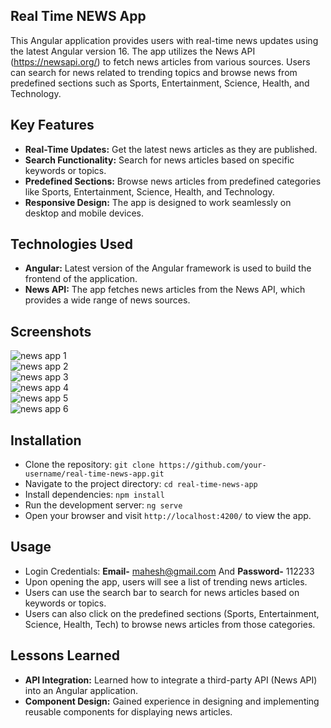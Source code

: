 ## Real Time NEWS App

This Angular application provides users with real-time news updates using the latest Angular version 16. The app utilizes the News API (https://newsapi.org/) to fetch news articles from various sources. Users can search for news related to trending topics and browse news from predefined sections such as Sports, Entertainment, Science, Health, and Technology.


## Key Features
- **Real-Time Updates:** Get the latest news articles as they are published.
- **Search Functionality:** Search for news articles based on specific keywords or topics.
- **Predefined Sections:** Browse news articles from predefined categories like Sports, Entertainment, Science, Health, and Technology.
- **Responsive Design:** The app is designed to work seamlessly on desktop and mobile devices.


## Technologies Used
- **Angular:** Latest version of the Angular framework is used to build the frontend of the application.
- **News API:** The app fetches news articles from the News API, which provides a wide range of news sources.

  
## Screenshots
![news app 1](https://github.com/RaghavRD/Real-Time-NEWS-App/assets/108291726/405c3ba8-836a-46ee-a9a2-396c860ff281)\
![news app 2](https://github.com/RaghavRD/Real-Time-NEWS-App/assets/108291726/d8a032b7-730e-4071-ac72-9e06a63dd93c)\
![news app 3](https://github.com/RaghavRD/Real-Time-NEWS-App/assets/108291726/8a779e12-4c16-4fb6-9267-ad782bb190c5)\
![news app 4](https://github.com/RaghavRD/Real-Time-NEWS-App/assets/108291726/6d0c54e9-87cc-45cb-9f95-bfb004d72421)\
![news app 5](https://github.com/RaghavRD/Real-Time-NEWS-App/assets/108291726/498ccc8e-ea20-4b6b-99cc-052d0858de70)\
![news app 6](https://github.com/RaghavRD/Real-Time-NEWS-App/assets/108291726/481e55db-2797-4cb6-9c15-44598ba50839)


## Installation
- Clone the repository: `git clone https://github.com/your-username/real-time-news-app.git`
- Navigate to the project directory: `cd real-time-news-app`
- Install dependencies: `npm install`
- Run the development server: `ng serve`
- Open your browser and visit `http://localhost:4200/` to view the app.

  
## Usage
- Login Credentials: **Email-** mahesh@gmail.com And **Password-** 112233
- Upon opening the app, users will see a list of trending news articles.
- Users can use the search bar to search for news articles based on keywords or topics.
- Users can also click on the predefined sections (Sports, Entertainment, Science, Health, Tech) to browse news articles from those categories.

  
## Lessons Learned
- **API Integration:** Learned how to integrate a third-party API (News API) into an Angular application.
- **Component Design:** Gained experience in designing and implementing reusable components for displaying news articles.

